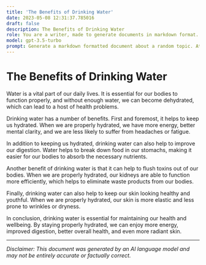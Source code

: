 ```yaml
---
title: 'The Benefits of Drinking Water'
date: 2023-05-08 12:31:37.785016
draft: false
description: The Benefits of Drinking Water
role: You are a writer, made to generate documents in markdown format. It is very important that all of the documents you generate are in valid markdown format.
model: gpt-3.5-turbo
prompt: Generate a markdown formatted document about a random topic. At the bottom, include a disclaimer explaining that the document was generated by you. The first line of the document should be the title. Make sure that the entire document is in proper markdown format, using a mix of various tags to make the document visually appealing.
---
```


# The Benefits of Drinking Water

Water is a vital part of our daily lives. It is essential for our bodies to function properly, and without enough water, we can become dehydrated, which can lead to a host of health problems.

Drinking water has a number of benefits. First and foremost, it helps to keep us hydrated. When we are properly hydrated, we have more energy, better mental clarity, and we are less likely to suffer from headaches or fatigue.

In addition to keeping us hydrated, drinking water can also help to improve our digestion. Water helps to break down food in our stomachs, making it easier for our bodies to absorb the necessary nutrients.

Another benefit of drinking water is that it can help to flush toxins out of our bodies. When we are properly hydrated, our kidneys are able to function more efficiently, which helps to eliminate waste products from our bodies.

Finally, drinking water can also help to keep our skin looking healthy and youthful. When we are properly hydrated, our skin is more elastic and less prone to wrinkles or dryness.

In conclusion, drinking water is essential for maintaining our health and wellbeing. By staying properly hydrated, we can enjoy more energy, improved digestion, better overall health, and even more radiant skin.

---

*Disclaimer: This document was generated by an AI language model and may not be entirely accurate or factually correct.*